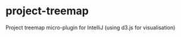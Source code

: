 project-treemap
===============

Project treemap micro-plugin for IntelliJ (using d3.js for visualisation)